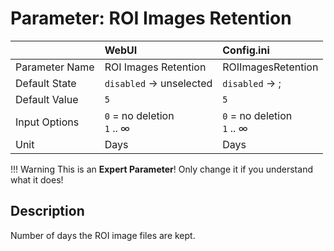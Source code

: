 # Parameter: ROI Images Retention

|                   | WebUI               | Config.ini
|:---               |:---                 |:----
| Parameter Name    | ROI Images Retention | ROIImagesRetention
| Default State     | `disabled` -> unselected | `disabled` -> ;
| Default Value     | `5`                 | `5`
| Input Options     | `0` = no deletion<br> `1` .. &infin; | `0` = no deletion<br> `1` .. &infin;
| Unit              | Days                | Days


!!! Warning
    This is an **Expert Parameter**! Only change it if you understand what it does!


## Description

Number of days the ROI image files are kept.
